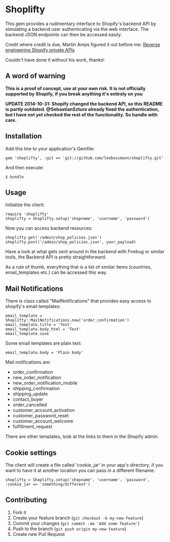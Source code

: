 # Shoplifty

This gem provides a rudimentary interface to Shopify's backend API by simulating a backend user authenticating via the web interface. The backend JSON endpoints can then be accessed easily.

Credit where credit is due, Martin Amps figured it out before me:
[Reverse engineering Shopify private APIs](http://ma.rtin.so/reverse-engineering-shopify-private-apis)

Couldn't have done it without his work, thanks!

## A word of warning

__This is a proof of concept, use at your own risk. It is not officially supported by Shopify, if you break anything it's entirely on you__

__UPDATE 2014-10-31: Shopify changed the backend API, so this README is partly outdated. @SebastianSzturo already fixed the authentication, but I have not yet checked the rest of the functionality. So handle with care.__

## Installation

Add this line to your application's Gemfile:

    gem 'shoplifty', :git => 'git://github.com/leobossmann/shoplifty.git'

And then execute:

    $ bundle

## Usage

Initialize the client:

    require 'shoplifty'
    shoplifty = Shoplifty.setup('shopname', 'username', 'password')

Now you can access backend resources:

    shoplifty.get('/admin/shop_policies.json')
    shoplifty.post('/admin/shop_policies.json', your_payload)

Have a look at what gets sent around in the backend with Firebug or similar tools, the Backend API is pretty straightforward.

As a rule of thumb, everything that is a list of similar items (countries, email_templates etc.) can be accessed this way.

## Mail Notifications

There is class called "MailNotifications" that provides easy access to shopify's email templates:

    email_template = Shoplifty::MailNotifications.new('order_confirmation')
    email_template.title = 'Test'
    email_template.body_html = 'Test'
    email_template.save

Some email templates are plain text:

    email_template.body = 'Plain body'

Mail notifications are:

* order_confirmation
* new_order_notification
* new_order_notification_mobile
* shipping_confirmation
* shipping_update
* contact_buyer
* order_cancelled
* customer_account_activation
* customer_password_reset
* customer_account_welcome
* fulfillment_request

There are other templates, look at the links to them in the Shopify admin.


## Cookie settings

The client will create a file called 'cookie_jar' in your app's directory, if you want to have it at another location you can pass in a different filename:

    shoplifty = Shoplifty.setup('shopname', 'username', 'password', :cookie_jar => 'something/different')


## Contributing

1. Fork it
2. Create your feature branch (`git checkout -b my-new-feature`)
3. Commit your changes (`git commit -am 'Add some feature'`)
4. Push to the branch (`git push origin my-new-feature`)
5. Create new Pull Request
